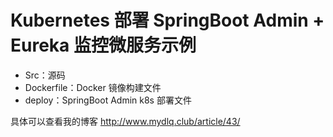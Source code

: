 # Kubernetes 部署 SpringBoot Admin + Eureka 监控微服务示例

- Src：源码
- Dockerfile：Docker 镜像构建文件
- deploy：SpringBoot Admin k8s 部署文件

具体可以查看我的博客 http://www.mydlq.club/article/43/